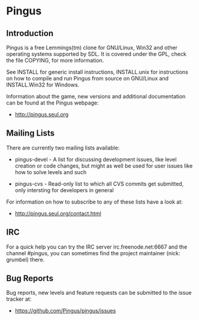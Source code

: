 Pingus
======

Introduction
------------

Pingus is a free Lemmings(tm) clone for GNU/Linux, Win32 and other
operating systems supported by SDL. It is covered under the GPL, check
the file COPYING, for more information.

See INSTALL for generic install instructions, INSTALL.unix for
instructions on how to compile and run Pingus from source on GNU/Linux
and INSTALL.Win32 for Windows.

Information about the game, new versions and additional documentation
can be found at the Pingus webpage:

* http://pingus.seul.org


Mailing Lists
-------------

There are currently two mailing lists available:

* pingus-devel - A list for discussing development issues, like level
  creation or code changes, but might as well be used for user issues
  like how to solve levels and such

* pingus-cvs - Read-only list to which all CVS commits get submitted,
  only intersting for developers in general

For information on how to subscribe to any of these lists have a look
at:

* http://pingus.seul.org/contact.html


IRC
---

For a quick help you can try the IRC server irc.freenode.net:6667 and
the channel #pingus, you can sometimes find the project maintainer
(nick: grumbel) there.

Bug Reports
-----------

Bug reports, new levels and feature requests can be submitted to the
issue tracker at:

* https://github.com/Pingus/pingus/issues
